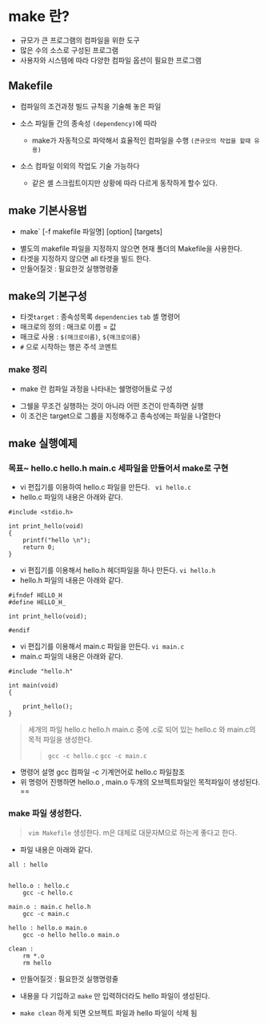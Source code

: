 #  make 란? 

* 규모가 큰 프로그램의 컴파일을 위한 도구
* 많은 수의 소스로 구성된 프로그램
* 사용자와 시스템에 따라 다양한 컴파일 옵션이 필요한 프로그램

## Makefile 

+ 컴파일의 조건과정 빌드 규칙을 기술해 놓은 파일 

+ 소스 파일들 간의 종속성 `(dependency)`에 따라
  - make가 자동적으로 파악해서 효율적인 컴파일을 수행 `(큰규모의 작업을 할때 유용)` 
+ 소스 컴파일 이외의 작업도 기술 가능하다
  - 같은 셸 스크립트이지만 상황에 따라 다르게 동작하게 할수 있다. 

## make 기본사용법

* make` [-f makefile 파일명] [option] [targets]
 - 별도의 makefile 파일을 지정하지 않으면 현재 폴더의 Makefile을 사용한다.
 - 타겟을 지정하지 않으면 all 타겟을 빌드 한다. 
 - 만들어질것 : 필요한것
        실행명령줄



## make의 기본구성
 - 타겟`target` : 종속성목록 `dependencies`
   `tab` 셸 명령어
 - 매크로의 정의 : 매크로 이름 = 값 
 - 매크로 사용 : `$(매크로이름)`, `${매크로이름}`
 - `#` 으로 시작하는 행은 주석 코멘트



### make 정리


* make 란 컴파일 과정을 나타내는 쉘명령어들로 구성
 - 그쉘을 무조건 실행하는 것이 아니라 어떤 조건이 만족하면 실행
 - 이 조건은 target으로 그룹을 지정해주고 종속성에는 파일을 나열한다 

## make 실행예제
### 목표~ hello.c hello.h main.c 세파일을 만들어서 make로 구현

- vi 편집기를 이용하여 hello.c 파일을 만든다. ``` vi hello.c```
- hello.c 파일의 내용은 아래와 같다. 
``` 
#include <stdio.h>

int print_hello(void)
{
	printf("hello \n");
	return 0;
}
```
- vi 편집기를 이용해서 hello.h 헤더파일을 하나 만든다. ```vi hello.h```
- hello.h 파일의 내용은 아래와 같다. 
```
#ifndef HELLO_H
#define HELLO_H_

int print_hello(void);

#endif
```  
- vi 편집기를 이용해서 main.c 파일을 만든다. ```vi main.c```
- main.c 파일의 내용은 아래와 같다.
```
#include "hello.h"

int main(void)
{

	print_hello();
}
```

> 세개의 파일 hello.c hello.h main.c 중에 .c로 되어 있는 hello.c 와 main.c의 목적 파일을 생성한다.
>> ```gcc -c hello.c```
>> ```gcc -c main.c```
* 명령어 설명  gcc 컴파일 -c 기계언어로 hello.c 파일참조
* 위 명령어 진행하면 hello.o , main.o 두개의 오브젝트파일인 목적파일이 생성된다.
==
### make 파일 생성한다.

> ```vim Makefile``` 생성한다. m은 대체로 대문자M으로 하는게 좋다고 한다. 
* 파일 내용은 아래와 같다.
```
all : hello


hello.o : hello.c
	gcc -c hello.c

main.o : main.c hello.h
	gcc -c main.c

hello : hello.o main.o
	gcc -o hello hello.o main.o

clean : 
	rm *.o
	rm hello
```
* 만들어질것 : 필요한것
        실행명령줄

* 내용을 다 기입하고 ```make``` 만 입력하더라도 hello 파일이 생성된다. 
* ```make clean``` 하게 되면 오브젝트 파일과 hello 파일이 삭제 됨







